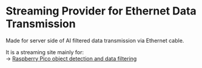 # Streaming Provider for Ethernet Data Transmission

Made for server side of AI filtered data transmission via Ethernet cable.

It is a streaming site mainly for:  
-> [Raspberry Pico object detection and data filtering](https://github.com/OmegaCreations/RaspberryPico-ML-for-data-transfer-filtering)